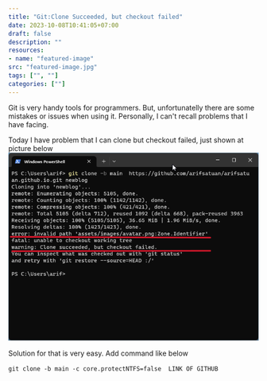 ```yaml
---
title: "Git:Clone Succeeded, but checkout failed"
date: 2023-10-08T10:41:05+07:00
draft: false
description: "" 
resources:
- name: "featured-image"
src: "featured-image.jpg"
tags: ["", ""]
categories: [""]
---
```


Git is very handy tools for programmers. But, unfortunatelly there are some mistakes or issues when using it. Personally, I can't recall problems that I have facing. 

Today I have problem that I can clone but checkout failed, just shown at picture below
![Error not checkout](error.png)

Solution for that is very easy. 
Add command like below 
```
git clone -b main -c core.protectNTFS=false  LINK OF GITHUB
```
